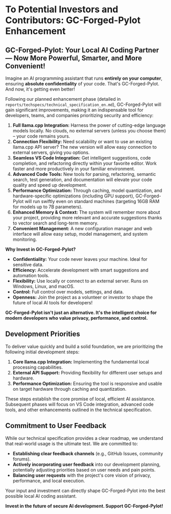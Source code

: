 # To Potential Investors and Contributors: GC-Forged-Pylot Enhancement

## GC-Forged-Pylot: Your Local AI Coding Partner — Now More Powerful, Smarter, and More Convenient!

Imagine an AI programming assistant that runs **entirely on your computer**, ensuring **absolute confidentiality** of your code. That's GC-Forged-Pylot. And now, it's getting even better!

Following our planned enhancement phase (detailed in `reports/techspecs/technical_specification_en.md`), GC-Forged-Pylot will gain significant improvements, making it an indispensable tool for developers, teams, and companies prioritizing security and efficiency:

1.  **Full llama.cpp Integration:** Harness the power of cutting-edge language models locally. No clouds, no external servers (unless you choose them) – your code remains yours.
2.  **Connection Flexibility:** Need scalability or want to use an existing llama.cpp API server? The new version will allow easy connection to external servers, giving you options.
3.  **Seamless VS Code Integration:** Get intelligent suggestions, code completion, and refactoring directly within your favorite editor. Work faster and more productively in your familiar environment.
4.  **Advanced Code Tools:** New tools for parsing, refactoring, semantic search, test generation, and documentation will elevate your code quality and speed up development.
5.  **Performance Optimization:** Through caching, model quantization, and hardware-specific optimizations (including GPU support), GC-Forged-Pylot will run swiftly even on standard machines (targeting 16GB RAM for models up to 7B parameters).
6.  **Enhanced Memory & Context:** The system will remember more about your project, providing more relevant and accurate suggestions thanks to vector search and long-term memory.
7.  **Convenient Management:** A new configuration manager and web interface will allow easy setup, model management, and system monitoring.

**Why Invest in GC-Forged-Pylot?**

*   **Confidentiality:** Your code never leaves your machine. Ideal for sensitive data.
*   **Efficiency:** Accelerate development with smart suggestions and automation tools.
*   **Flexibility:** Use locally or connect to an external server. Runs on Windows, Linux, and macOS.
*   **Control:** Full control over models, settings, and data.
*   **Openness:** Join the project as a volunteer or investor to shape the future of local AI tools for developers!

**GC-Forged-Pylot isn't just an alternative. It's the intelligent choice for modern developers who value privacy, performance, and control.**

## Development Priorities

To deliver value quickly and build a solid foundation, we are prioritizing the following initial development steps:

1.  **Core llama.cpp Integration:** Implementing the fundamental local processing capabilities.
2.  **External API Support:** Providing flexibility for different user setups and hardware.
3.  **Performance Optimization:** Ensuring the tool is responsive and usable on target hardware through caching and quantization.

These steps establish the core promise of local, efficient AI assistance. Subsequent phases will focus on VS Code integration, advanced code tools, and other enhancements outlined in the technical specification.

## Commitment to User Feedback

While our technical specification provides a clear roadmap, we understand that real-world usage is the ultimate test. We are committed to:

*   **Establishing clear feedback channels** (e.g., GitHub Issues, community forums).
*   **Actively incorporating user feedback** into our development planning, potentially adjusting priorities based on user needs and pain points.
*   **Balancing user requests** with the project's core vision of privacy, performance, and local execution.

Your input and investment can directly shape GC-Forged-Pylot into the best possible local AI coding assistant.

**Invest in the future of secure AI development. Support GC-Forged-Pylot!**